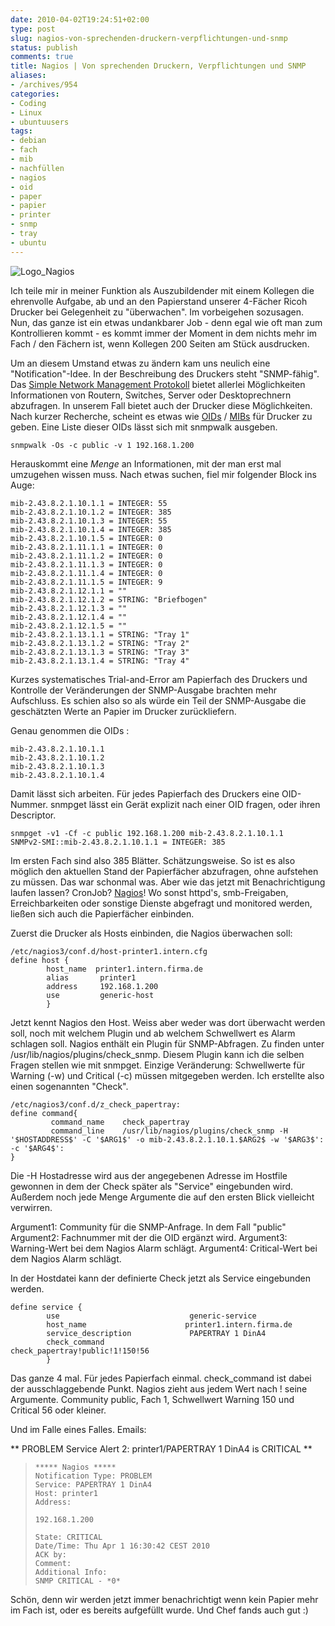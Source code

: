 ```yaml
---
date: 2010-04-02T19:24:51+02:00
type: post
slug: nagios-von-sprechenden-druckern-verpflichtungen-und-snmp
status: publish
comments: true
title: Nagios | Von sprechenden Druckern, Verpflichtungen und SNMP
aliases:
- /archives/954
categories:
- Coding
- Linux
- ubuntuusers
tags:
- debian
- fach
- mib
- nachfüllen
- nagios
- oid
- paper
- papier
- printer
- snmp
- tray
- ubuntu
---
```


![Logo_Nagios](/uploads/2010/04/Logo_Nagios.gif)

Ich teile mir in meiner Funktion als Auszubildender mit einem Kollegen die ehrenvolle Aufgabe, ab und an den Papierstand unserer 4-Fächer Ricoh Drucker bei Gelegenheit zu "überwachen". Im vorbeigehen sozusagen. Nun, das ganze ist ein etwas undankbarer Job - denn egal wie oft man zum Kontrollieren kommt - es kommt immer der Moment in dem nichts mehr im Fach / den Fächern ist, wenn Kollegen 200 Seiten am Stück ausdrucken.

Um an diesem Umstand etwas zu ändern kam uns neulich eine "Notification"-Idee. In der Beschreibung des Druckers steht "SNMP-fähig". Das [Simple Network Management Protokoll](http://de.wikipedia.org/wiki/Simple_Network_Management_Protocol) bietet allerlei Möglichkeiten Informationen von Routern, Switches, Server oder Desktoprechnern abzufragen. In unserem Fall bietet auch der Drucker diese Möglichkeiten. Nach kurzer Recherche, scheint es etwas wie [OIDs](http://de.wikipedia.org/wiki/Object_Identifier) / [MIBs](http://de.wikipedia.org/wiki/Management_Information_Base) für Drucker zu geben. Eine Liste dieser OIDs lässt sich mit snmpwalk ausgeben.

```
snmpwalk -Os -c public -v 1 192.168.1.200
```


Herauskommt eine _Menge_ an Informationen, mit der man erst mal umzugehen wissen muss. Nach etwas suchen, fiel mir folgender Block ins Auge:

```
mib-2.43.8.2.1.10.1.1 = INTEGER: 55
mib-2.43.8.2.1.10.1.2 = INTEGER: 385
mib-2.43.8.2.1.10.1.3 = INTEGER: 55
mib-2.43.8.2.1.10.1.4 = INTEGER: 385
mib-2.43.8.2.1.10.1.5 = INTEGER: 0
mib-2.43.8.2.1.11.1.1 = INTEGER: 0
mib-2.43.8.2.1.11.1.2 = INTEGER: 0
mib-2.43.8.2.1.11.1.3 = INTEGER: 0
mib-2.43.8.2.1.11.1.4 = INTEGER: 0
mib-2.43.8.2.1.11.1.5 = INTEGER: 9
mib-2.43.8.2.1.12.1.1 = ""
mib-2.43.8.2.1.12.1.2 = STRING: "Briefbogen"
mib-2.43.8.2.1.12.1.3 = ""
mib-2.43.8.2.1.12.1.4 = ""
mib-2.43.8.2.1.12.1.5 = ""
mib-2.43.8.2.1.13.1.1 = STRING: "Tray 1"
mib-2.43.8.2.1.13.1.2 = STRING: "Tray 2"
mib-2.43.8.2.1.13.1.3 = STRING: "Tray 3"
mib-2.43.8.2.1.13.1.4 = STRING: "Tray 4"
```


Kurzes systematisches Trial-and-Error am Papierfach des Druckers und Kontrolle der Veränderungen der SNMP-Ausgabe brachten mehr Aufschluss. Es schien also so als würde ein Teil der SNMP-Ausgabe die geschätzten Werte an Papier im Drucker zurückliefern.

Genau genommen die OIDs :
```
mib-2.43.8.2.1.10.1.1
mib-2.43.8.2.1.10.1.2
mib-2.43.8.2.1.10.1.3
mib-2.43.8.2.1.10.1.4
```


Damit lässt sich arbeiten. Für jedes Papierfach des Druckers eine OID-Nummer. snmpget lässt ein Gerät explizit nach einer OID fragen, oder ihren Descriptor.



    snmpget -v1 -Cf -c public 192.168.1.200 mib-2.43.8.2.1.10.1.1
    SNMPv2-SMI::mib-2.43.8.2.1.10.1.1 = INTEGER: 385



Im ersten Fach sind also 385 Blätter. Schätzungsweise. So ist es also möglich den aktuellen Stand der Papierfächer abzufragen, ohne aufstehen zu müssen. Das war schonmal was. Aber wie das jetzt mit Benachrichtigung laufen lassen? CronJob? [Nagios](http://www.nagios.org/)! Wo sonst httpd's, smb-Freigaben, Erreichbarkeiten oder sonstige Dienste abgefragt und monitored werden, ließen sich auch die Papierfächer einbinden.

Zuerst die Drucker als Hosts einbinden, die Nagios überwachen soll:


    /etc/nagios3/conf.d/host-printer1.intern.cfg
    define host {
            host_name  printer1.intern.firma.de
            alias       printer1
            address     192.168.1.200
            use         generic-host
            }


Jetzt kennt Nagios den Host. Weiss aber weder was dort überwacht werden soll, noch mit welchem Plugin und ab welchem Schwellwert es Alarm schlagen soll. Nagios enthält ein Plugin für SNMP-Abfragen. Zu finden unter /usr/lib/nagios/plugins/check_snmp. Diesem Plugin kann ich die selben Fragen stellen wie mit snmpget. Einzige Veränderung: Schwellwerte für Warning (-w) und Critical (-c) müssen mitgegeben werden. Ich erstellte also einen sogenannten "Check".



    /etc/nagios3/conf.d/z_check_papertray:
    define command{
             command_name    check_papertray
             command_line    /usr/lib/nagios/plugins/check_snmp -H '$HOSTADDRESS$' -C '$ARG1$' -o mib-2.43.8.2.1.10.1.$ARG2$ -w '$ARG3$': -c '$ARG4$':
    }



Die -H Hostadresse wird aus der angegebenen Adresse im Hostfile  gewonnen in dem der Check später als "Service" eingebunden wird. Außerdem noch jede Menge Argumente die auf den ersten Blick vielleicht verwirren.

Argument1: Community für die SNMP-Anfrage. In dem Fall "public"
Argument2: Fachnummer mit der die OID ergänzt wird.
Argument3: Warning-Wert bei dem Nagios Alarm schlägt.
Argument4: Critical-Wert bei dem Nagios Alarm schlägt.

In der Hostdatei kann der definierte Check jetzt als Service eingebunden werden.


    define service {
            use                             generic-service
            host_name                      printer1.intern.firma.de
            service_description             PAPERTRAY 1 DinA4
            check_command                   check_papertray!public!1!150!56
            }


Das ganze 4 mal. Für jedes Papierfach einmal. check_command ist dabei der ausschlaggebende Punkt. Nagios zieht aus jedem Wert nach ! seine Argumente. Community public, Fach 1, Schwellwert Warning 150 und Critical 56 oder kleiner.

Und im Falle eines Falles. Emails:


>
** PROBLEM Service Alert 2: printer1/PAPERTRAY 1 DinA4 is CRITICAL **

>
>
>     ***** Nagios *****
>     Notification Type: PROBLEM
>     Service: PAPERTRAY 1 DinA4
>     Host: printer1
>     Address:
>
>     192.168.1.200
>
>     State: CRITICAL
>     Date/Time: Thu Apr 1 16:30:42 CEST 2010
>     ACK by:
>     Comment:
>     Additional Info:
>     SNMP CRITICAL - *0*
>
>


Schön, denn wir werden jetzt immer benachrichtigt wenn kein Papier mehr im Fach ist, oder es bereits aufgefüllt wurde. Und Chef fands auch gut :)
